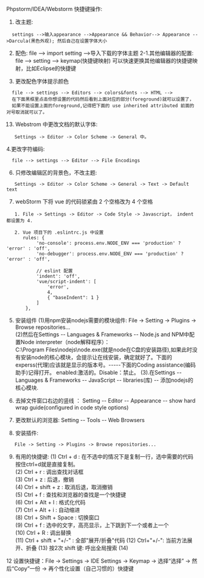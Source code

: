 Phpstorm/IDEA/Webstorm 快捷键操作:

  1. 改主题:
   ```base
     settings -->输入appearance -->Appearance && Behavior--> Appearance -->Darcula(黑色外观); 然后自己在设置字体大小
   ```

  2. 配色:  file --> import setting -->导入下载的字体主题
    2-1.其他编辑器的配置: file --> setting --> keymap(快捷键映射) 可以快速更换其他编辑器的快捷键映射，比如Eclipse的快捷键

  3. 更改配色字体提示颜色
  ```base
    file --> settings --> Editors --> colors&fonts --> HTML -->
    在下面黑框里点击你想设置的代码然后看到上面对应的部分(foreground)就可以设置了，
    如果不能设置上面的foreground,记得把下面的 use inherited attributed 前面的对号取消就可以了。
  ```

  13. Webstrom 中更改文档的默认字体:
  ```base
     Settings -> Editor -> Color Scheme -> General 中。
  ```

  4.更改字符编码:
  ```base
    file --> settings --> Editor --> File Encodings
  ```

  6. 只修改编辑区的背景色，不改主题:
  ```base
     Settings -> Editor -> Color Scheme -> General -> Text -> Default text
  ```

  7. webStorm 下将 vue 的代码锁紧由 2 个空格改为 4 个空格
  ```base
     1. File -> Settings -> Editor -> Code Style -> Javascript， indent 都设置为 4.

     2. Vue 项目下的 .eslintrc.js 中设置
        rules: {
             'no-console': process.env.NODE_ENV === 'production' ? 'error' : 'off',
             'no-debugger': process.env.NODE_ENV === 'production' ? 'error' : 'off',

             // eslint 配置
             'indent': 'off',
             'vue/script-indent': [
                 'error',
                 4,
                 { "baseIndent": 1 }
             ]
         },
  ```


  5. 安装组件
  (1)用npm安装nodejs需要的模块组件: File -> Setting -> Plugins -> Browse repositories...  <br/>
  (2)然后在Settings -- Languages & Frameworks -- Node.js and NPM中配置Node interpreter（node解释程序）：<br/>
    C:\Program Files\nodejs\node.exe(就是node在C盘的安装路径),如果此时没有安装node的核心模块，会提示让在线安装，确定就好了。下面的experss(代理)应该就是显示的版本号。-----下面的Coding assistance(编码助手)记得打开。 enabled:激活的。Disable：禁止。
  (3).在Settings -- Languages & Frameworks -- JavaScript -- libraries(库) -- 添加nodejs的核心模块. <br/>


  11. 去掉文件窗口右边的竖线 ： Setting -- Editor -- Appearance -- show hard wrap guide(configured in code style options)

  7. 更改默认的浏览器: Setting -- Tools -- Web Browsers

  8. 安装插件:
   ```base
      File -> Setting -> Plugins -> Browse repositories...
   ```

  9. 有用的快捷键:
    (1) Ctrl + d : 在不选中的情况下是复制一行，选中需要的代码按住ctrl+d就是直接复制。<br/>
    (2) Ctrl + r : 调出查找对话框 <br/>
    (3) Ctrl + z : 后退，撤销 <br/>
    (4) Ctrl + shift + z : 取消后退，取消撤销 <br/>
    (5) Ctrl + f : 查找和浏览器的查找是一个快捷键 <br/>
    (6) Ctrl + Alt + l : 格式化代码 <br/>
    (7) Ctrl + Alt + i : 自动缩进 <br/>
    (8) Ctrl + Shift + Space : 切换窗口 <br/>
    (9) Ctrl + f : 选中的文字，高亮显示，上下跳到下一个或者上一个 <br/>
    (10) Ctrl + R : 调出替换 <br/>
    (11) Ctrl + shift + "+/-" : 全部"展开/折叠"代码
    (12) Ctrl+"+/-": 当前方法展开、折叠
    (13) 按2次 shift 键: 呼出全局搜索
    (14)

  12 设置快捷键：File -> Settings -> IDE Settings -> Keymap -> 选择“选择” -> 然后“Copy”一份 -> 再个性化设置（自己习惯的）快捷键
